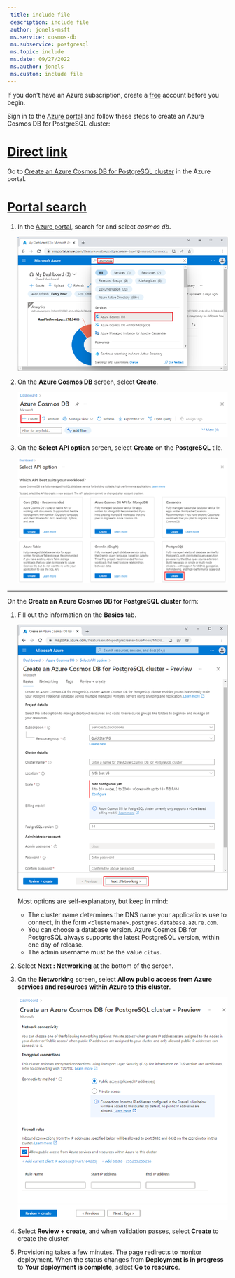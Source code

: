 ```yaml
---
 title: include file
 description: include file
 author: jonels-msft
 ms.service: cosmos-db
 ms.subservice: postgresql
 ms.topic: include
 ms.date: 09/27/2022
 ms.author: jonels
 ms.custom: include file
---
```


If you don't have an Azure subscription, create a [free](https://azure.microsoft.com/free/) account before you begin.

Sign in to the [Azure portal](https://portal.azure.com) and follow these steps to create an Azure Cosmos DB for PostgreSQL cluster:

# [Direct link](#tab/direct)

Go to [Create an Azure Cosmos DB for PostgreSQL cluster](https://portal.azure.com/#view/Microsoft_Azure_DocumentDB/CreatePostgreSQL.ReactView) in the Azure portal.

# [Portal search](#tab/portal-search)

1. In the [Azure portal](https://portal.azure.com), search for and select *cosmos db*.

   ![search for citus](media/quickstart-create-portal/portal-search.png)
   
1. On the **Azure Cosmos DB** screen, select **Create**.

   ![create button](media/quickstart-create-portal/create-button.png)
   
1. On the **Select API option** screen, select **Create** on the **PostgreSQL** tile.

   ![deployment options](media/quickstart-create-portal/deployment-option.png)

---

On the **Create an Azure Cosmos DB for PostgreSQL cluster** form:

1. Fill out the information on the **Basics** tab.

   ![basic info form](media/quickstart-create-portal/basics.png)

   Most options are self-explanatory, but keep in mind:

   * The cluster name determines the DNS name your applications use to connect, in the form `<clustername>.postgres.database.azure.com`.
   * You can choose a database version. Azure Cosmos DB for PostgreSQL always supports the
     latest PostgreSQL version, within one day of release.
   * The admin username must be the value `citus`.

1. Select **Next : Networking** at the bottom of the screen.
1. On the **Networking** screen, select **Allow public access from Azure services and resources within Azure to this cluster**.

   ![networking configuration](media/quickstart-create-portal/networking.png)

1. Select **Review + create**, and when validation passes, select **Create** to create the cluster.

1. Provisioning takes a few minutes. The page redirects to monitor deployment. When the status changes
   from **Deployment is in progress** to **Your deployment is complete**, select **Go to resource**.

